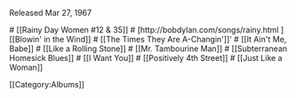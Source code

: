 <p class="recdate">Released Mar 27, 1967</p>
# [[Rainy Day Women #12 &amp; 35]]
# [http://bobdylan.com/songs/rainy.html ][[Blowin' in the Wind]]
# [[The Times They Are A-Changin']]'
# [[It Ain't Me, Babe]]
# [[Like a Rolling Stone]]
# [[Mr. Tambourine Man]]
# [[Subterranean Homesick Blues]]
# [[I Want You]]
# [[Positively 4th Street]]
# [[Just Like a Woman]]

[[Category:Albums]]